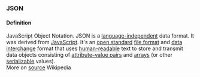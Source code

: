 ### JSON

<h4>Definition</h4><p>JavaScript Object Notation. JSON is a <a href="https://en.wikipedia.org/wiki/Language-independent_specification">language-independent</a> data format. It was derived from <a href="https://en.wikipedia.org/wiki/JavaScript">JavaScript</a>. It&#39;s an <a href="https://en.wikipedia.org/wiki/Open_standard">open standard</a> <a href="https://en.wikipedia.org/wiki/File_format">file format</a> and <a href="https://en.wikipedia.org/wiki/Electronic_data_interchange">data interchange</a> format that uses <a href="https://en.wikipedia.org/wiki/Human-readable_medium">human-readable</a> text to store and transmit data objects consisting of <a href="https://en.wikipedia.org/wiki/Attribute%E2%80%93value_pair">attribute–value pairs</a> and <a href="https://en.wikipedia.org/wiki/Array_data_type">arrays</a> (or other <a href="https://en.wikipedia.org/wiki/Serialization">serializable</a> values).<br>More on <a href="https://en.wikipedia.org/wiki/JSON">source</a> Wikipedia</p>